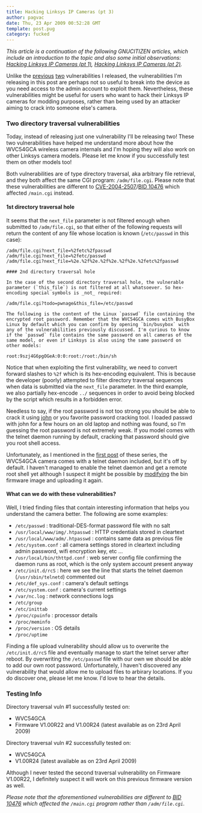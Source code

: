 ```yaml
---
title: Hacking Linksys IP Cameras (pt 3)
author: pagvac
date: Thu, 23 Apr 2009 00:52:28 GMT
template: post.pug
category: fucked
---
```


_This article is a continuation of the following GNUCITIZEN articles, which include an introduction to the topic and also some initial observations: [Hacking Linksys IP Cameras (pt 1)](/blog/hacking-linksys-ip-cameras-pt-1/), [Hacking Linksys IP Cameras (pt 2)](/blog/hacking-linksys-ip-cameras-pt-2/)._

Unlike the [previous](/blog/hacking-linksys-ip-cameras-pt-1/) [two](/blog/hacking-linksys-ip-cameras-pt-2/) vulnerabilities I released, the vulnerabilities I'm releasing in this post are perhaps not so useful to break into the device as you need access to the admin account to exploit them. Nevertheless, these vulnerabilities might be useful for users who want to hack their Linksys IP cameras for modding purposes, rather than being used by an attacker aiming to crack into someone else's camera.

### Two directory traversal vulnerabilities

Today, instead of releasing just one vulnerability I'll be releasing two! These two vulnerabilities have helped me understand more about how the WVC54GCA wireless camera internals and I'm hoping they will also work on other Linksys camera models. Please let me know if you successfully test them on other models too!

Both vulnerabilities are of type directory traversal, aka arbitrary file retrieval, and they both affect the same CGI program: `/adm/file.cgi`. Please note that these vulnerabilities are different to [CVE-2004-2507](http://cve.mitre.org/cgi-bin/cvename.cgi?name=CVE-2004-2507)/[BID 10476](http://www.securityfocus.com/bid/10476/exploit) which affected `/main.cgi` instead.

#### 1st directory traversal hole

It seems that the `next_file` parameter is not filtered enough when submitted to `/adm/file.cgi`, so that either of the following requests will return the content of any file whose location is known (`/etc/passwd` in this case):

    /adm/file.cgi?next_file=%2fetc%2fpasswd
    /adm/file.cgi?next_file=%2fetc/passwd
    /adm/file.cgi?next_file=%2e.%2f%2e.%2f%2e.%2f%2e.%2fetc%2fpasswd

    #### 2nd directory traversal hole

    In the case of the second directory traversal hole, the vulnerable parameter (`this_file`) is not filtered at all whatsoever. So hex-encoding special symbols is _not_ required:

    /adm/file.cgi?todo=pwnage&this_file=/etc/passwd

    The following is the content of the Linux `passwd` file containing the encrypted root password. Remember that the WVC54GCA comes with BusyBox Linux by default which you can confirm by opening `bin/busybox` with any of the vulnerabilities previously discussed. I'm curious to know if the `passwd` file contains the same password on all cameras of the same model, or even if Linksys is also using the same password on other models:

    root:9szj4G6pgOGeA:0:0:root:/root:/bin/sh

Notice that when exploiting the first vulnerability, we need to convert forward slashes to `%2f` which is its hex-encoding equivalent. This is because the developer (poorly) attempted to filter directory traversal sequences when data is submitted via the `next_file` parameter. In the third example, we also partially hex-encode `../` sequences in order to avoid being blocked by the script which results in a forbidden error.

Needless to say, if the root password is not too strong you should be able to crack it using [john](http://www.openwall.com/john/) or you favorite password cracking tool. I loaded passwd with john for a few hours on an old laptop and nothing was found, so I'm guessing the root password is not extremely weak. If you model comes with the telnet daemon running by default, cracking that password should give you root shell access.

Unfortunately, as I mentioned in the [first post](/blog/hacking-linksys-ip-cameras-pt-1/) of these series, the WVC54GCA camera comes with a telnet daemon included, but it's off by default. I haven't managed to enable the telnet daemon and get a remote root shell yet although I suspect it might be possible by [modifying](http://brooknet.no-ip.com/~lex/public/WVC54G/) the bin firmware image and uploading it again.

#### What can we do with these vulnerabilities?

Well, I tried finding files that contain interesting information that helps you understand the camera better. The following are some examples:

* `/etc/passwd` : traditional-DES-format password file with no salt
* `/usr/local/www/img/.htpasswd` : HTTP credentials stored in cleartext
* `/usr/local/www/adm/.htpasswd` : contains same data as previous file
* `/etc/system.conf` : all camera settings stored in cleartext including admin password, wifi encryption key, etc ...
* `/usr/local/bin/thttpd.conf` : web server config file confirming the daemon runs as root, which is the only system account present anyway
* `/etc/init.d/rcS`  :  here we see the line that starts the telnet daemon (`/usr/sbin/telnetd`) commented out
* `/etc/def_sys.conf` : camera's default settings
* `/etc/system.conf` : camera's current settings
* `/var/nc.log` : network connections logs
* `/etc/group`
* `/etc/inittab`
* `/proc/cpuinfo` : processor details
* `/proc/meminfo`
* `/proc/version` : OS details
* `/proc/uptime`

Finding a file upload vulnerability should allow us to overwrite the `/etc/init.d/rcS` file and eventually manage to start the telnet server after reboot. By overwriting the `/etc/passwd` file with our own we should be able to add our own root password. Unfortunately, I haven't discovered any vulnerability that would allow me to upload files to arbirary locations. If you do discover one, please let me know. I'd love to hear the details.

### Testing Info

Directory traversal vuln #1 successfully tested on:

* WVC54GCA
* Firmware V1.00R22 and V1.00R24 (latest available as on 23rd April 2009)

Directory traversal vuln #2 successfully tested on:

* WVC54GCA
* V1.00R24 (latest available as on 23rd April 2009)

Although I never tested the second traversal vulnerability on Firmware V1.00R22, I definitely suspect it will work on this previous firmware version as well.

_Please note that the aforementioned vulnerabilities are different to [BID 10476](http://www.securityfocus.com/bid/10476/exploit) which affected the `/main.cgi` program rather than `/adm/file.cgi`._

